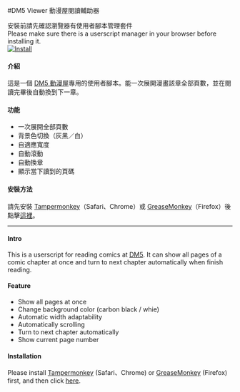 #DM5 Viewer 動漫屋閱讀輔助器

安裝前請先確認瀏覽器有使用者腳本管理套件  
Please make sure there is a userscript manager in your browser before installing it.    
[![Install](http://i.imgur.com/NHH6Q.png)](https://github.com/emma2334/DM5-Veiwer/raw/master/DM5Viewer.user.js)  

#### 介紹
這是一個 [DM5 動漫屋](http://www.dm5.com/)專用的使用者腳本。能一次展開漫畫該章全部頁數，並在閱讀完畢後自動換到下一章。

#### 功能
- 一次展開全部頁數
- 背景色切換（灰黑／白）
- 自適應寬度
- 自動滾動
- 自動換章
- 顯示當下讀到的頁碼

#### 安裝方法
請先安裝 [Tampermonkey](http://tampermonkey.net/)（Safari、Chrome）或 [GreaseMonkey](https://addons.mozilla.org/zh-tw/firefox/addon/greasemonkey/)（Firefox）後點擊[這裡](https://github.com/emma2334/DM5-Veiwer/raw/master/DM5Viewer.user.js)。

---

#### Intro
This is a userscript for reading comics at [DM5](http://www.dm5.com/). It can show all pages of a comic chapter at once and turn to next chapter automatically when finish reading.

#### Feature
- Show all pages at once
- Change background color (carbon black / whie)
- Automatic width adaptability
- Automatically scrolling
- Turn to next chapter automatically
- Show current page number

#### Installation
Please install [Tampermonkey](http://tampermonkey.net/) (Safari、Chrome) or [GreaseMonkey](https://addons.mozilla.org/zh-tw/firefox/addon/greasemonkey/) (Firefox) first, and then click [here](https://github.com/emma2334/DM5-Veiwer/raw/master/DM5Viewer.user.js).